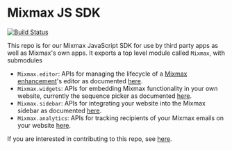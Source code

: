 # Mixmax JS SDK

[![Build Status](https://travis-ci.com/mixmaxhq/mixmax-sdk-js.svg?token=TcwK43uDe2DuFv6zy5Kb&branch=master)](https://travis-ci.com/mixmaxhq/mixmax-sdk-js)

This repo is for our Mixmax JavaScript SDK for use by third party apps as well as Mixmax's own apps.
It exports a top level module called `Mixmax`, with submodules

* `Mixmax.editor`: APIs for managing the lifecycle of a [Mixmax enhancement]'s editor as documented
[here][Mixmax.editor docs].
* `Mixmax.widgets`: APIs for embedding Mixmax functionality in your own website, currently the
sequence picker as documented [here][sequence picker docs].
* `Mixmax.sidebar`: APIs for integrating your website into the Mixmax sidebar as documented
[here][Mixmax.sidebar docs].
* `Mixmax.analytics`: APIs for tracking recipients of your Mixmax emails on your website
[here][Mixmax.analytics docs].

If you are interested in contributing to this repo, see [here][CONTRIBUTING.md].

[Mixmax enhancement]: https://developer.mixmax.com/docs/overview-enhancement
[Mixmax.editor docs]: https://developer.mixmax.com/docs/overview-enhancement#sdkjs
[sequence picker docs]: https://developer.mixmax.com/docs/sequences-picker
[Mixmax.sidebar docs]: https://developer.mixmax.com/docs/sidebars
[Mixmax.analytics docs]: https://developer.mixmax.com/docs/analytics
[CONTRIBUTING.md]: CONTRIBUTING.md
